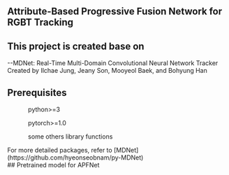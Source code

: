 ## Attribute-Based Progressive Fusion Network for RGBT Tracking<br>
## This project is created base on<br>
--MDNet: Real-Time Multi-Domain Convolutional Neural Network Tracker Created by Ilchae Jung, Jeany Son, Mooyeol Baek, and Bohyung Han
## Prerequisites<br>
<ol>
  <ol> python>=3 </ol>	
  <ol> pytorch>=1.0 </ol>	
  <ol> some others library functions </ol>	
</ol>
For more detailed packages, refer to [MDNet](https://github.com/hyeonseobnam/py-MDNet)<br> 
## Pretrained model for APFNet<br>

